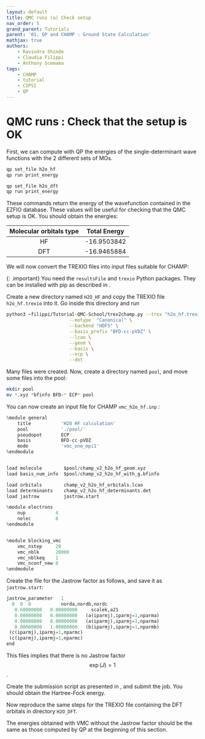 ```yaml
---
layout: default
title: QMC runs (a) Check setup
nav_order: 5
grand_parent: Tutorials
parent: '01. QP and CHAMP : Ground State Calculation'
mathjax: true
authors:
    - Ravindra Shinde
    - Claudia Filippi
    - Anthony Scemama
tags:
    - CHAMP
    - tutorial
    - CIPSI
    - QP
---
```


# QMC runs : Check that the setup is OK

First, we can compute with QP the energies of the single-determinant
wave functions with the 2 different sets of MOs.

```bash
qp set_file h2o_hf
qp run print_energy

qp set_file h2o_dft
qp run print_energy
```

These commands return the energy of the wavefunction contained in the
EZFIO database. These values will be useful for checking that the QMC
setup is OK. You should obtain the energies:

| Molecular orbitals type | Total Energy |
|:-------------:|:-----------------:|
| HF            | -16.9503842       |
| DFT           | -16.9465884       |


We will now convert the TREXIO files into input files suitable for
CHAMP:

{: .important}
You need the `resultsFile` and `trexio` Python packages. They can be
installed with pip as described in []().


Create a new directory named `H2O_HF` and copy the TREXIO file
`h2o_hf.trexio` into it. Go inside this directory and run

```bash
python3 ~filippi/Tutorial-QMC-School/trex2champ.py --trex "h2o_hf.trexio" \
                       --motype  "Canonical" \
                       --backend "HDF5" \
                       --basis_prefix "BFD-cc-pVDZ" \
                       --lcao \
                       --geom \
                       --basis \
                       --ecp \
                       --det
```

Many files were created. Now, create a directory named `pool`, and move
some files into the pool:

```bash
mkdir pool
mv *.xyz *bfinfo BFD-* ECP* pool
```

You can now create an input file for CHAMP `vmc_h2o_hf.inp` :

```python
%module general
    title           'H2O HF calculation'
    pool            './pool/'
    pseudopot       ECP
    basis           BFD-cc-pVDZ
    mode            'vmc_one_mpi1'
%endmodule


load molecule        $pool/champ_v2_h2o_hf_geom.xyz
load basis_num_info  $pool/champ_v2_h2o_hf_with_g.bfinfo

load orbitals        champ_v2_h2o_hf_orbitals.lcao
load determinants    champ_v2_h2o_hf_determinants.det
load jastrow         jastrow.start

%module electrons
    nup           4
    nelec         8
%endmodule


%module blocking_vmc
    vmc_nstep     20
    vmc_nblk      20000
    vmc_nblkeq    1
    vmc_nconf_new 0
%endmodule
```

Create the file for the Jastrow factor as follows, and save it as
`jastrow.start`:

```python
jastrow_parameter   1
  0  0  0           norda,nordb,nordc
   0.60000000   0.00000000     scalek,a21
   0.00000000   0.00000000   (a(iparmj),iparmj=1,nparma)
   0.00000000   0.00000000   (a(iparmj),iparmj=1,nparma)
   0.00000000   1.00000000   (b(iparmj),iparmj=1,nparmb)
 (c(iparmj),iparmj=1,nparmc)
 (c(iparmj),iparmj=1,nparmc)
end
```

This files implies that there is no Jastrow factor $$\exp(J)=1$$.

Create the submission script as presented in [](), and submit the job. You should obtain the
Hartree-Fock energy.

Now reproduce the same steps for the TREXIO file containing the DFT
orbitals in directory `H2O_DFT`.

The energies obtained with VMC without the Jastrow factor should be the
same as those computed by QP at the beginning of this section.

